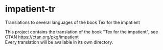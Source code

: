 # impatient-tr
Translations to several languages of the book Tex for the impatient

This project contains the translation of the book "Tex for the impatient", see CTAN https://ctan.org/pkg/impatient  
Every translation will be available in its own directory.
